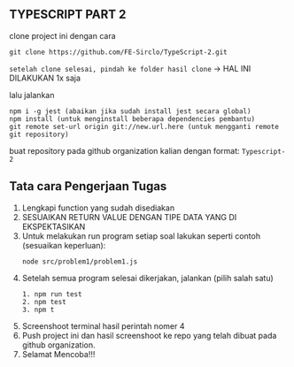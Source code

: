 ## TYPESCRIPT PART 2

clone project ini dengan cara

```
git clone https://github.com/FE-Sirclo/TypeScript-2.git
```

`setelah clone selesai, pindah ke folder hasil clone` -> HAL INI DILAKUKAN 1x saja

lalu jalankan

```
npm i -g jest (abaikan jika sudah install jest secara global)
npm install (untuk menginstall beberapa dependencies pembantu)
git remote set-url origin git://new.url.here (untuk mengganti remote git repository)
```

buat repository pada github organization kalian dengan format: `Typescript-2`

## Tata cara Pengerjaan Tugas

1. Lengkapi function yang sudah disediakan
2. SESUAIKAN RETURN VALUE DENGAN TIPE DATA YANG DI EKSPEKTASIKAN
3. Untuk melakukan run program setiap soal lakukan seperti contoh (sesuaikan keperluan):
   ```
   node src/problem1/problem1.js
   ```
4. Setelah semua program selesai dikerjakan, jalankan (pilih salah satu)
   ```
   1. npm run test
   2. npm test
   3. npm t
   ```
5. Screenshoot terminal hasil perintah nomer 4
6. Push project ini dan hasil screenshoot ke repo yang telah dibuat pada github organization.
7. Selamat Mencoba!!!
